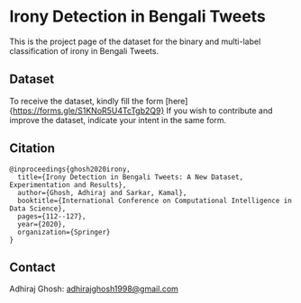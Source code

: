 # Irony Detection in Bengali Tweets
This is the project page of the dataset for the binary and multi-label classification of irony in Bengali Tweets.


## Dataset
To receive the dataset, kindly fill the form [here]{https://forms.gle/S1KNoR5U4TcTgb2Q9}
If you wish to contribute and improve the dataset, indicate your intent in the same form.

## Citation
    @inproceedings{ghosh2020irony,
      title={Irony Detection in Bengali Tweets: A New Dataset, Experimentation and Results},
      author={Ghosh, Adhiraj and Sarkar, Kamal},
      booktitle={International Conference on Computational Intelligence in Data Science},
      pages={112--127},
      year={2020},
      organization={Springer}
    }

## Contact 
Adhiraj Ghosh: adhirajghosh1998@gmail.com
